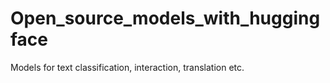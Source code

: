 # Open_source_models_with_huggingface
Models for text classification, interaction, translation etc.
